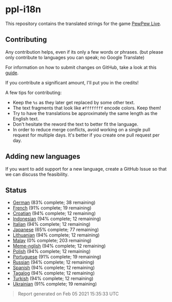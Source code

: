 [//]: # "This file is automatically generated by generate_readme.py"
# ppl-i18n
This repository contains the translated strings for the game [PewPew Live](https://pewpew.live).
## Contributing
Any contribution helps, even if its only a few words or phrases.
(but please only contribute to languages you can speak; no Google Translate)

For information on how to submit changes on GitHub, take a look at this [guide](https://docs.github.com/en/free-pro-team@latest/github/managing-files-in-a-repository/editing-files-in-another-users-repository).

If you contribute a significant amount, I'll put you in the credits!

A few tips for contributing:
* Keep the `%s` as they later get replaced by some other text.
* The text fragments that look like `#ffffffff` encode colors. Keep them!
* Try to have the translations be approximately the same length as the English text.
* Don't hesitate the reword the text to better fit the language.
* In order to reduce merge conflicts, avoid working on a single pull request for multiple days. It's better if you create one pull request per day.
## Adding new languages
If you want to add support for a new language, create a GitHub Issue so that we can discuss
the feasibility.
## Status
* [German](/translations/deu.po) (83% complete; 38 remaining)
* [French](/translations/fra.po) (91% complete; 19 remaining)
* [Croatian](/translations/hrv.po) (94% complete; 12 remaining)
* [Indonesian](/translations/ind.po) (94% complete; 12 remaining)
* [Italian](/translations/ita.po) (94% complete; 12 remaining)
* [Japanese](/translations/jpn.po) (65% complete; 77 remaining)
* [Lithuanian](/translations/lit.po) (94% complete; 12 remaining)
* [Malay](/translations/msa.po) (0% complete; 203 remaining)
* [Meme-nglish](/translations/meme.po) (94% complete; 12 remaining)
* [Polish](/translations/pol.po) (94% complete; 12 remaining)
* [Portuguese](/translations/por.po) (91% complete; 19 remaining)
* [Russian](/translations/rus.po) (94% complete; 12 remaining)
* [Spanish](/translations/spa.po) (94% complete; 12 remaining)
* [Tagalog](/translations/tgl.po) (94% complete; 12 remaining)
* [Turkish](/translations/tur.po) (94% complete; 12 remaining)
* [Ukrainian](/translations/ukr.po) (91% complete; 19 remaining)
> Report generated on Feb 05 2021 15:35:33 UTC